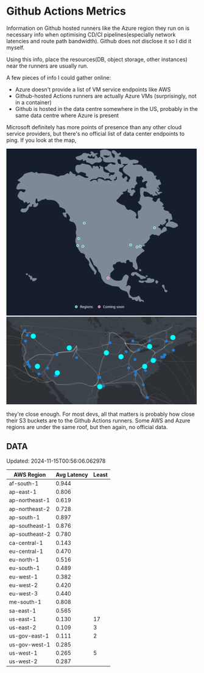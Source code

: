 # Github Actions Metrics
Information on Github hosted runners like the Azure region they run on is
necessary info when optimising CD/CI pipelines(especially network latencies and
route path bandwidth). Github does not disclose it so I did it myself.

Using this info, place the resources(DB, object storage, other instances) near
the runners are usually run.

A few pieces of info I could gather online:

- Azure doesn't provide a list of VM service endpoints like AWS
- Github-hosted Actions runners are actually Azure VMs (surprisingly, not in a
  container)
- Github is hosted in the data centre somewhere in the US, probably in the same
  data centre where Azure is present

Microsoft definitely has more points of presence than any other cloud service
providers, but there's no official list of data center endpoints to ping. If you
look at the map,

<a href="https://aws.amazon.com/about-aws/global-infrastructure/regions_az/">
<img src="image.png" style="width: 500px;">
</a>
<a href="https://datacenters.microsoft.com/globe/explore">
<img src="image-1.png" style="width: 500px;">
</a>

they're close enough. For most devs, all that matters is probably how close
their S3 buckets are to the Github Actions runners. Some AWS and Azure regions
are under the same roof, but then again, no official data.

## DATA
Updated: 2024-11-15T00:56:06.062978

| AWS Region | Avg Latency | Least |
| - | - | - |
| af-south-1 | 0.944 |  |
| ap-east-1 | 0.806 |  |
| ap-northeast-1 | 0.619 |  |
| ap-northeast-2 | 0.728 |  |
| ap-south-1 | 0.897 |  |
| ap-southeast-1 | 0.876 |  |
| ap-southeast-2 | 0.780 |  |
| ca-central-1 | 0.143 |  |
| eu-central-1 | 0.470 |  |
| eu-north-1 | 0.516 |  |
| eu-south-1 | 0.489 |  |
| eu-west-1 | 0.382 |  |
| eu-west-2 | 0.420 |  |
| eu-west-3 | 0.440 |  |
| me-south-1 | 0.808 |  |
| sa-east-1 | 0.565 |  |
| us-east-1 | 0.130 | 17 |
| us-east-2 | 0.109 | 3 |
| us-gov-east-1 | 0.111 | 2 |
| us-gov-west-1 | 0.285 |  |
| us-west-1 | 0.265 | 5 |
| us-west-2 | 0.287 |  |

